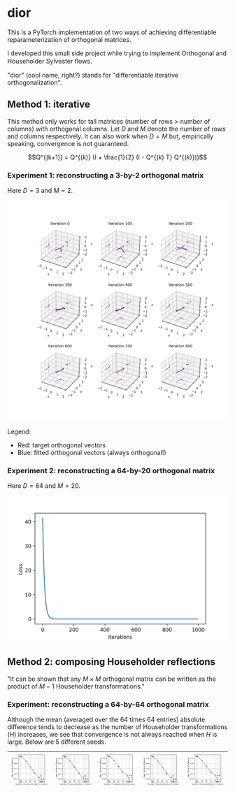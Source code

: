 # dior

This is a PyTorch implementation of two ways of achieving differentiable reparameterization of orthogonal matrices.

I developed this small side project while trying to implement Orthogonal and Householder Sylvester ﬂows.

"dior" (cool name, right?) stands for "differentiable iterative orthogonalization".

## Method 1: iterative

This method only works for tall matrices (number of rows > number of columns) with orthogonal columns. Let $D$ and $M$ denote the number of rows and columns respectively. It can also work when $D=M$ but, empirically speaking, convergence is not guaranteed.

$$Q^{(k+1)} = Q^{(k)} (I + \frac{1}{2} (I - Q^{(k) T} Q^{(k)}))$$

### Experiment 1: reconstructing a 3-by-2 orthogonal matrix

Here $D=3$ and $M=2$.

<img src="orthogonal/3d_learning_process.png">

Legend:
- Red: target orthogonal vectors
- Blue: fitted orthogonal vectors (always orthogonal!)

### Experiment 2: reconstructing a 64-by-20 orthogonal matrix

Here $D=64$ and $M=20$.

<img src="orthogonal/64d_learning_process.png">

## Method 2: composing Householder reflections

"It can be shown that any $M \times M$ orthogonal matrix can be written as the product of $M-1$ Householder transformations." 

### Experiment: reconstructing a 64-by-64 orthogonal matrix

Although the mean (averaged over the 64 times 64 entries) absolute difference tends to decrease as the number of Householder transformations ($H$) increases, we see that convergence is not always reached when $H$ is large. Below are 5 different seeds.

| <img src="householder/householder_100by100_seed10.png"> | <img src="householder/householder_100by100_seed20.png"> | <img src="householder/householder_100by100_seed30.png"> | <img src="householder/householder_100by100_seed40.png"> | <img src="householder/householder_100by100_seed50.png"> |
| ------------------------------------------------------- | ------------------------------------------------------- | ------------------------------------------------------- | ------------------------------------------------------- | ------------------------------------------------------- |


